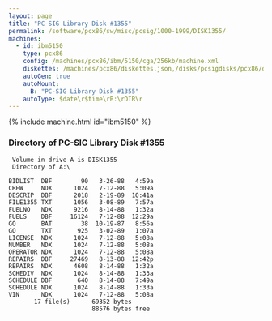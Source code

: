 ```yaml
---
layout: page
title: "PC-SIG Library Disk #1355"
permalink: /software/pcx86/sw/misc/pcsig/1000-1999/DISK1355/
machines:
  - id: ibm5150
    type: pcx86
    config: /machines/pcx86/ibm/5150/cga/256kb/machine.xml
    diskettes: /machines/pcx86/diskettes.json,/disks/pcsigdisks/pcx86/diskettes.json
    autoGen: true
    autoMount:
      B: "PC-SIG Library Disk #1355"
    autoType: $date\r$time\rB:\rDIR\r
---
```


{% include machine.html id="ibm5150" %}

### Directory of PC-SIG Library Disk #1355

     Volume in drive A is DISK1355
     Directory of A:\

    BIDLIST  DBF        90   3-26-88   4:59a
    CREW     NDX      1024   7-12-88   5:09a
    DESCRIP  DBF      2018   2-19-89  10:41a
    FILE1355 TXT      1056   3-08-89   7:57a
    FUELNO   NDX      9216   8-14-88   1:32a
    FUELS    DBF     16124   7-12-88  12:29a
    GO       BAT        38  10-19-87   8:56a
    GO       TXT       925   3-02-89   1:07a
    LICENSE  NDX      1024   7-12-88   5:08a
    NUMBER   NDX      1024   7-12-88   5:08a
    OPERATOR NDX      1024   7-12-88   5:08a
    REPAIRS  DBF     27469   8-13-88  12:42p
    REPAIRS  NDX      4608   8-14-88   1:32a
    SCHEDIV  NDX      1024   8-14-88   1:33a
    SCHEDULE DBF       640   8-14-88   7:49a
    SCHEDULE NDX      1024   8-14-88   1:33a
    VIN      NDX      1024   7-12-88   5:08a
           17 file(s)      69352 bytes
                           88576 bytes free
